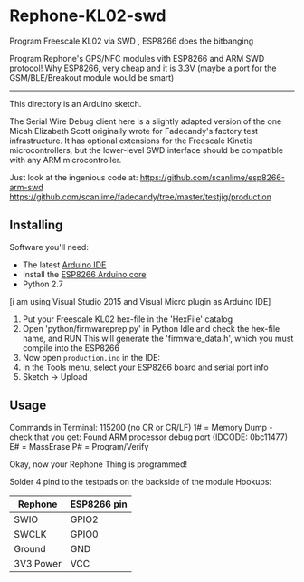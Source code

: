 # Rephone-KL02-swd
Program Freescale KL02 via SWD , ESP8266 does the bitbanging

Program Rephone's GPS/NFC modules vith ESP8266 and ARM SWD protocol!
Why ESP8266, very cheap and it is 3.3V
(maybe a port for the GSM/BLE/Breakout module would be smart)

----------
This directory is an Arduino sketch.

The Serial Wire Debug client here is a slightly adapted version of the one Micah Elizabeth Scott originally wrote for Fadecandy's factory test infrastructure. 
It has optional extensions for the Freescale Kinetis microcontrollers, but the lower-level SWD interface should be compatible with any ARM microcontroller.

Just look at the ingenious code at:
https://github.com/scanlime/esp8266-arm-swd 
https://github.com/scanlime/fadecandy/tree/master/testjig/production 

Installing
----------

Software you'll need:

* The latest [Arduino IDE](http://www.arduino.cc/en/Main/Software)
* Install the [ESP8266 Arduino core](https://github.com/esp8266/Arduino)
* Python 2.7

[i am using Visual Studio 2015 and Visual Micro plugin as Arduino IDE]

1. Put your Freescale KL02 hex-file in the 'HexFile' catalog
2. Open 'python/firmwareprep.py' in Python Idle and check the hex-file name, and RUN
   This will generate the 'firmware_data.h', which you must compile into the ESP8266
3. Now open `production.ino` in the IDE:
4. In the Tools menu, select your ESP8266 board and serial port info
5. Sketch -> Upload

Usage
-----
Commands in  Terminal: 115200 (no CR or CR/LF)
1#   = Memory Dump - check that you get:  Found ARM processor debug port (IDCODE: 0bc11477)
E#   = MassErase
P#   = Program/Verify

Okay, now your Rephone Thing is programmed!


Solder 4 pind to the testpads on the backside of the module
Hookups:

| Rephone     | ESP8266 pin | 
| ----------- | ----------- | 
| SWIO        | GPIO2       | 
| SWCLK       | GPIO0       | 
| Ground      | GND         | 
| 3V3 Power   | VCC         | 

